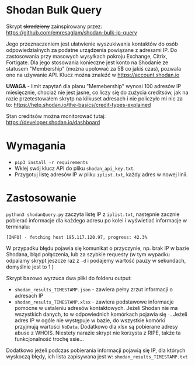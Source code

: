 # Shodan Bulk Query

Skrypt ~~skradziony~~ zainspirowany przez:
https://github.com/emresaglam/shodan-bulk-ip-query

Jego przeznaczeniem jest ułatwienie wyszukiwania kontaktów do osób odpowiedzialnych za podatne urządzenia powiązane z adresami IP. Do zastosowania przy masowych wysyłkach pokroju Exchange, Citrix, Fortigate. Dla jego stosowania konieczne jest konto na Shodanie ze statusem "Membership" (można upolować za 5$ co jakiś czas), pozwala ono na używanie API. Klucz można znaleźć w https://account.shodan.io

**UWAGA** - limit zapytań dla planu "Memebership" wynosi 100 adresów IP miesięcznie, chociaż nie jest jasne, co liczy się do zużycia creditsów, jak na razie przetestowałem skrytp na kilkuset adresach i nie policzyło mi nic za to:
https://help.shodan.io/the-basics/credit-types-explained

Stan creditsów można monitorować tutaj:
https://developer.shodan.io/dashboard

# Wymagania
* `pip3 install -r requirements`
* Wklej swój klucz API do pliku `shodan_api_key.txt`.
* Przygotuj listę adresów IP w pliku `iplist.txt`, każdy adres w nowej linii. 

# Zastosowanie

`python3 shodanQuery.py` zaczyta listę IP z  `iplist.txt`, następnie zacznie pobierać informacje dla każdego adresu po kolei i wyświetlać informacje w terminalu:
```
[INFO] - fetching host 195.117.120.97, progress: 42.3%
```
W przypadku błędu pojawia się komunikat o przyczynie, np. brak IP w bazie Shodana, błąd połączenia, lub za szybkie requesty (w tym wypadku odpalamy skrypt jeszcze raz z `-d` i podajemy wartość pauzy w sekundach, domyślnie jest to 1 )

Skrypt bazowo wyrzuca dwa pliki do folderu output:
* `shodan_results_TIMESTAMP.json` - zawiera pełny zrzut informacji o adresach IP
* `shodan_results_TIMESTAMP.xlsx` - zawiera podstawowe informacje pomocne w ustaleniu adresów kontaktowych. Jeżeli Shodan nie ma wszystkich danych, to w odpowiednich komórkach pojawia się `-`. Jeżeli adres IP w ogóle nie występuje w bazie, do wszystkie komórki przyjmują wartości `NoData`. Dodatkowo dla xlsx są pobierane adresy abuse z WHOIS. Niestety narazie skrypt nie korzysta z RIPE, także ta funkcjonalność trochę ssie...

Dodatkowo jeżeli podczas pobierania informacji pojawią się IP, dla których wyskoczą błędy, ich lista zapisywana jest w:
`shodan_results_TIMESTAMP.txt`


